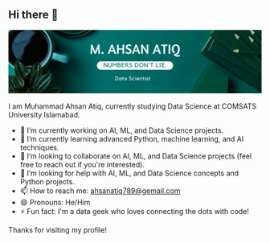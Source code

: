 ## Hi there 👋

![Banner Image](https://github.com/AHSANATIQ98/AHSANATIQ98/blob/main/banner.png.png)


I am Muhammad Ahsan Atiq, currently studying Data Science at COMSATS University Islamabad.

- 🔭 I’m currently working on AI, ML, and Data Science projects.
- 🌱 I’m currently learning advanced Python, machine learning, and AI techniques.
- 👯 I’m looking to collaborate on AI, ML, and Data Science projects (feel free to reach out if you're interested).
- 🤔 I’m looking for help with AI, ML, and Data Science concepts and Python projects.
- 📫 How to reach me: [ahsanatiq789@gemail.com](mailto:sp24-bds-028@isbstudent.comsats.edu.pk)
- 😄 Pronouns: He/Him
- ⚡ Fun fact: I'm a data geek who loves connecting the dots with code!

Thanks for visiting my profile!
